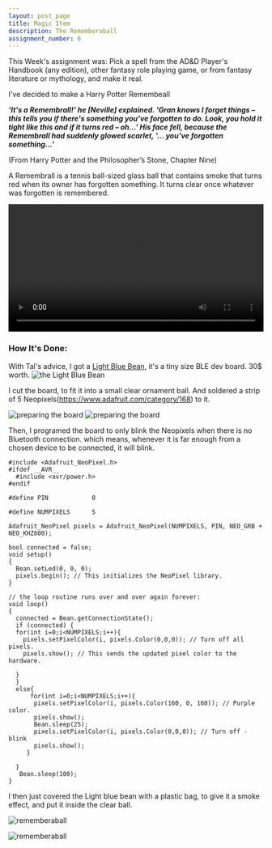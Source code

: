 ```yaml
---
layout: post_page
title: Magic Item
description: The Rememberaball
assignment_number: 6
---
```


This Week's assignment was: Pick a spell from the AD&D Player's Handbook (any edition), other fantasy role playing game, or from fantasy literature or mythology, and make it real.

I've decided to make a Harry Potter Remembeall  

***'It's a Remembrall!' he [Neville] explained. 'Gran knows I forget things – this tells you if there's something you've forgotten to do. Look, you hold it tight like this and if it turns red – oh…' His face fell, because the Remembrall had suddenly glowed scarlet, '... you've forgotten something...'***  

(From Harry Potter and the Philosopher’s Stone, Chapter Nine)
  

A Remembrall is a tennis ball-sized glass ball that contains smoke that turns red when its owner has forgotten something. It turns clear once whatever was forgotten is remembered.

<div align="center">
<video width="100%" controls>
  <source src="{{site.baseurl}}/img/rememberaball/Rememberaball.mov" type="video/mov">
  <source src="{{site.baseurl}}/img/rememberaball/Rememberaball.mp4" type="video/mp4">
Your browser does not support the video tag.
</video>
</div>
  
  

### How It's Done:  


With Tal's advice, I got a [Light Blue Bean](https://punchthrough.com/bean), it's a tiny size BLE dev board. 30$ worth.
![the Light Blue Bean]({{site.baseurl}}/img/rememberaball/light_blue_bean.png)

I cut the board, to fit it into a small clear ornament ball.
And soldered a strip of 5 Neopixels(https://www.adafruit.com/category/168) to it.

![preparing the board]({{site.baseurl}}/img/rememberaball/bean_cut.jpg)  ![preparing the board]({{site.baseurl}}/img/rememberaball/bean_neopixels.jpg)

Then, I programed the board to only blink the Neopixels when there is no Bluetooth connection. which means, whenever it is far enough from a chosen device to be connected, it will blink.

```
#include <Adafruit_NeoPixel.h>
#ifdef __AVR__
  #include <avr/power.h>
#endif

#define PIN            0

#define NUMPIXELS      5

Adafruit_NeoPixel pixels = Adafruit_NeoPixel(NUMPIXELS, PIN, NEO_GRB + NEO_KHZ800);

bool connected = false;
void setup() 
{
  Bean.setLed(0, 0, 0);
  pixels.begin(); // This initializes the NeoPixel library.
}

// the loop routine runs over and over again forever:
void loop() 
{
  connected = Bean.getConnectionState();
  if (connected) {
  for(int i=0;i<NUMPIXELS;i++){
    pixels.setPixelColor(i, pixels.Color(0,0,0)); // Turn off all pixels.
    pixels.show(); // This sends the updated pixel color to the hardware. 

  }
  }
  else{
      for(int i=0;i<NUMPIXELS;i++){
       pixels.setPixelColor(i, pixels.Color(160, 0, 160)); // Purple color.
       pixels.show();
       Bean.sleep(25);
       pixels.setPixelColor(i, pixels.Color(0,0,0)); // Turn off - blink
       pixels.show();
     }
    
  }
   Bean.sleep(100);  
}
```

I then just covered the Light blue bean with a plastic bag, to give it a smoke effect, and put it inside the clear ball.

![rememberaball]({{site.baseurl}}/img/rememberaball/ball.jpg)
  
  

![rememberaball]({{site.baseurl}}/img/rememberaball/rememberaball.jpg)
